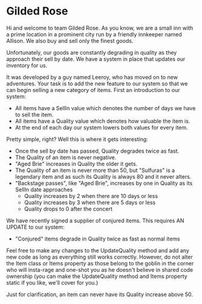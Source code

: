 
Gilded Rose
===========
Hi and welcome to team Gilded Rose.
As you know, we are a small inn with a prime location in a prominent city run by a friendly innkeeper named Allison.
We also buy and sell only the finest goods.

Unfortunately, our goods are constantly degrading in quality as they approach their sell by date. We have a system in place that updates our inventory for us.

It was developed by a guy named Leeroy, who has moved on to new adventures. Your task is to add the new feature to our system so that we can begin selling a new category of items. First an introduction to our system:

 - All items have a SellIn value which denotes the number of days we have to sell the item.
 - All items have a Quality value which denotes how valuable the item is.
 - At the end of each day our system lowers both values for every item.

Pretty simple, right? Well this is where it gets interesting:

 - Once the sell by date has passed, Quality degrades twice as fast.
 - The Quality of an item is never negative.
 - "Aged Brie" increases in Quality the older it gets.
 - The Quality of an item is never more than 50, but "Sulfuras" is a legendary item and as such its Quality is always 80 and it never alters.
 - "Backstage passes", like "Aged Brie", increases by one in Quality as its SellIn date approaches
     - Quality increases by 2 when there are 10 days or less
     - Quality increases by 3 when there are 5 days or less
     - Quality drops to 0 after the concert

We have recently signed a supplier of conjured items. This requires AN UPDATE to our system:

 - "Conjured" items degrade in Quality twice as fast as normal items

Feel free to make any changes to the UpdateQuality method and add any new code as long as everything still works correctly. However, do not alter the Item class or Items property as those belong to the goblin in the corner who will insta-rage and one-shot you as he doesn't believe in shared code ownership (you can make the UpdateQuality method and Items property static if you like, we'll cover for you.)

Just for clarification, an item can never have its Quality increase above 50.
